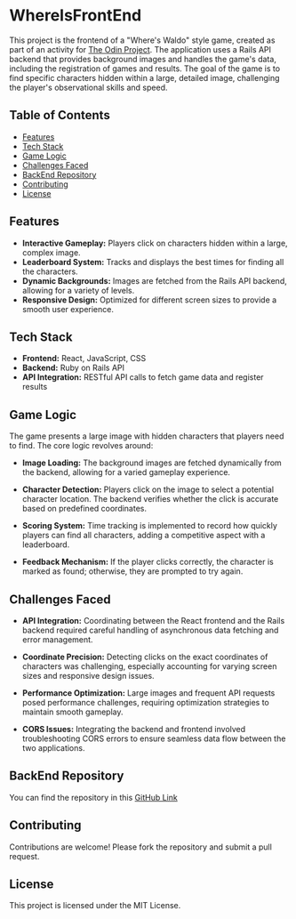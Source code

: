 # WhereIsFrontEnd

This project is the frontend of a "Where's Waldo" style game, created as part of an activity for [The Odin Project](https://www.theodinproject.com/). The application uses a Rails API backend that provides background images and handles the game's data, including the registration of games and results. The goal of the game is to find specific characters hidden within a large, detailed image, challenging the player's observational skills and speed.

## Table of Contents

- [Features](#features)
- [Tech Stack](#tech-stack)
- [Game Logic](#game-logic)
- [Challenges Faced](#challenges-faced)
- [BackEnd Repository](#backend-repository)
- [Contributing](#contributing)
- [License](#license)

## Features

- **Interactive Gameplay:** Players click on characters hidden within a large, complex image.
- **Leaderboard System:** Tracks and displays the best times for finding all the characters.
- **Dynamic Backgrounds:** Images are fetched from the Rails API backend, allowing for a variety of levels.
- **Responsive Design:** Optimized for different screen sizes to provide a smooth user experience.

## Tech Stack

- **Frontend:** React, JavaScript, CSS
- **Backend:** Ruby on Rails API
- **API Integration:** RESTful API calls to fetch game data and register results


## Game Logic

The game presents a large image with hidden characters that players need to find. The core logic revolves around:

- **Image Loading:** The background images are fetched dynamically from the backend, allowing for a varied gameplay experience.

- **Character Detection:** Players click on the image to select a potential character location. The backend verifies whether the click is accurate based on predefined coordinates.

- **Scoring System:** Time tracking is implemented to record how quickly players can find all characters, adding a competitive aspect with a leaderboard.

- **Feedback Mechanism:** If the player clicks correctly, the character is marked as found; otherwise, they are prompted to try again.

## Challenges Faced

- **API Integration:** Coordinating between the React frontend and the Rails backend required careful handling of asynchronous data fetching and error management.

- **Coordinate Precision:** Detecting clicks on the exact coordinates of characters was challenging, especially accounting for varying screen sizes and responsive design issues.

- **Performance Optimization:** Large images and frequent API requests posed performance challenges, requiring optimization strategies to maintain smooth gameplay.

- **CORS Issues:** Integrating the backend and frontend involved troubleshooting CORS errors to ensure seamless data flow between the two applications.

## BackEnd Repository

You can find the repository in this [GitHub Link](https://github.com/Andrefe91/rails_project_whereIsBackEndTwo)

## Contributing

Contributions are welcome! Please fork the repository and submit a pull request.

## License
This project is licensed under the MIT License.
